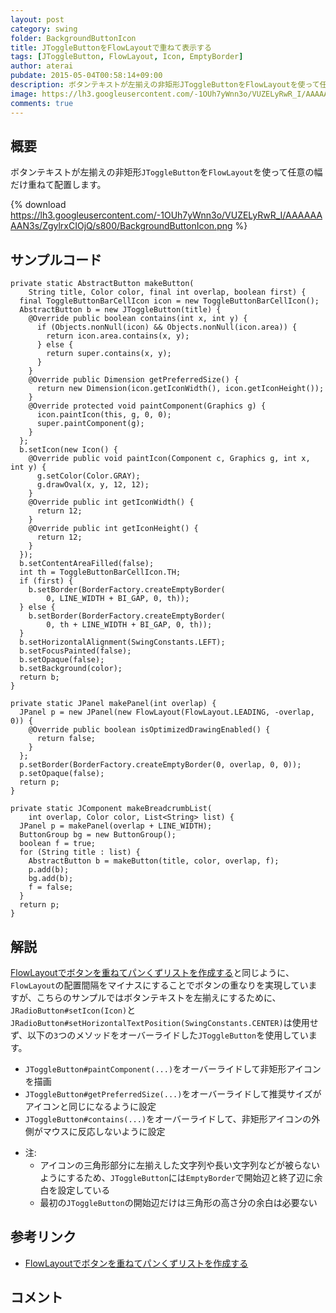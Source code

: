 ```yaml
---
layout: post
category: swing
folder: BackgroundButtonIcon
title: JToggleButtonをFlowLayoutで重ねて表示する
tags: [JToggleButton, FlowLayout, Icon, EmptyBorder]
author: aterai
pubdate: 2015-05-04T00:58:14+09:00
description: ボタンテキストが左揃えの非矩形JToggleButtonをFlowLayoutを使って任意の幅だけ重ねて配置します。
image: https://lh3.googleusercontent.com/-1OUh7yWnn3o/VUZELyRwR_I/AAAAAAAAN3s/ZgylrxCIOjQ/s800/BackgroundButtonIcon.png
comments: true
---
```

## 概要
ボタンテキストが左揃えの非矩形`JToggleButton`を`FlowLayout`を使って任意の幅だけ重ねて配置します。

{% download https://lh3.googleusercontent.com/-1OUh7yWnn3o/VUZELyRwR_I/AAAAAAAAN3s/ZgylrxCIOjQ/s800/BackgroundButtonIcon.png %}

## サンプルコード
<pre class="prettyprint"><code>private static AbstractButton makeButton(
    String title, Color color, final int overlap, boolean first) {
  final ToggleButtonBarCellIcon icon = new ToggleButtonBarCellIcon();
  AbstractButton b = new JToggleButton(title) {
    @Override public boolean contains(int x, int y) {
      if (Objects.nonNull(icon) &amp;&amp; Objects.nonNull(icon.area)) {
        return icon.area.contains(x, y);
      } else {
        return super.contains(x, y);
      }
    }
    @Override public Dimension getPreferredSize() {
      return new Dimension(icon.getIconWidth(), icon.getIconHeight());
    }
    @Override protected void paintComponent(Graphics g) {
      icon.paintIcon(this, g, 0, 0);
      super.paintComponent(g);
    }
  };
  b.setIcon(new Icon() {
    @Override public void paintIcon(Component c, Graphics g, int x, int y) {
      g.setColor(Color.GRAY);
      g.drawOval(x, y, 12, 12);
    }
    @Override public int getIconWidth() {
      return 12;
    }
    @Override public int getIconHeight() {
      return 12;
    }
  });
  b.setContentAreaFilled(false);
  int th = ToggleButtonBarCellIcon.TH;
  if (first) {
    b.setBorder(BorderFactory.createEmptyBorder(
        0, LINE_WIDTH + BI_GAP, 0, th));
  } else {
    b.setBorder(BorderFactory.createEmptyBorder(
        0, th + LINE_WIDTH + BI_GAP, 0, th));
  }
  b.setHorizontalAlignment(SwingConstants.LEFT);
  b.setFocusPainted(false);
  b.setOpaque(false);
  b.setBackground(color);
  return b;
}

private static JPanel makePanel(int overlap) {
  JPanel p = new JPanel(new FlowLayout(FlowLayout.LEADING, -overlap, 0)) {
    @Override public boolean isOptimizedDrawingEnabled() {
      return false;
    }
  };
  p.setBorder(BorderFactory.createEmptyBorder(0, overlap, 0, 0));
  p.setOpaque(false);
  return p;
}

private static JComponent makeBreadcrumbList(
    int overlap, Color color, List&lt;String&gt; list) {
  JPanel p = makePanel(overlap + LINE_WIDTH);
  ButtonGroup bg = new ButtonGroup();
  boolean f = true;
  for (String title : list) {
    AbstractButton b = makeButton(title, color, overlap, f);
    p.add(b);
    bg.add(b);
    f = false;
  }
  return p;
}
</code></pre>

## 解説
[FlowLayoutでボタンを重ねてパンくずリストを作成する](http://ateraimemo.com/Swing/BreadcrumbList.html)と同じように、`FlowLayout`の配置間隔をマイナスにすることでボタンの重なりを実現していますが、こちらのサンプルではボタンテキストを左揃えにするために、`JRadioButton#setIcon(Icon)`と`JRadioButton#setHorizontalTextPosition(SwingConstants.CENTER)`は使用せず、以下の`3`つのメソッドをオーバーライドした`JToggleButton`を使用しています。

- `JToggleButton#paintComponent(...)`をオーバーライドして非矩形アイコンを描画
- `JToggleButton#getPreferredSize(...)`をオーバーライドして推奨サイズがアイコンと同じになるように設定
- `JToggleButton#contains(...)`をオーバーライドして、非矩形アイコンの外側がマウスに反応しないように設定

<!-- dummy comment line for breaking list -->

- 注:
    - アイコンの三角形部分に左揃えした文字列や長い文字列などが被らないようにするため、`JToggleButton`には`EmptyBorder`で開始辺と終了辺に余白を設定している
    - 最初の`JToggleButton`の開始辺だけは三角形の高さ分の余白は必要ない

<!-- dummy comment line for breaking list -->

## 参考リンク
- [FlowLayoutでボタンを重ねてパンくずリストを作成する](http://ateraimemo.com/Swing/BreadcrumbList.html)

<!-- dummy comment line for breaking list -->

## コメント
